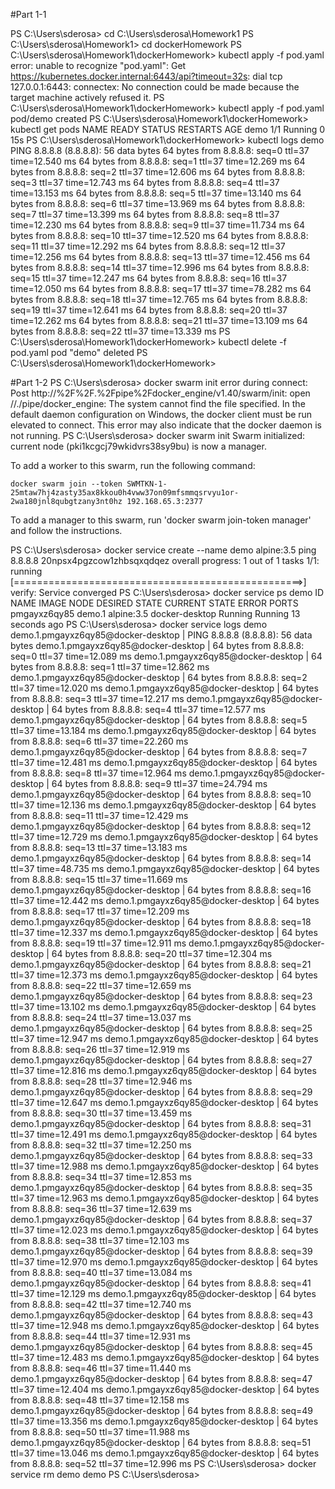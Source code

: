 #Part 1-1

PS C:\Users\sderosa> cd C:\Users\sderosa\Homework1
PS C:\Users\sderosa\Homework1> cd dockerHomework
PS C:\Users\sderosa\Homework1\dockerHomework> kubectl apply -f pod.yaml
error: unable to recognize "pod.yaml": Get https://kubernetes.docker.internal:6443/api?timeout=32s: dial tcp 127.0.0.1:6443: connectex: No connection could be made because the target machine actively refused it.
PS C:\Users\sderosa\Homework1\dockerHomework> kubectl apply -f pod.yaml
pod/demo created
PS C:\Users\sderosa\Homework1\dockerHomework> kubectl get pods
NAME   READY   STATUS    RESTARTS   AGE
demo   1/1     Running   0          15s
PS C:\Users\sderosa\Homework1\dockerHomework> kubectl logs demo
PING 8.8.8.8 (8.8.8.8): 56 data bytes
64 bytes from 8.8.8.8: seq=0 ttl=37 time=12.540 ms
64 bytes from 8.8.8.8: seq=1 ttl=37 time=12.269 ms
64 bytes from 8.8.8.8: seq=2 ttl=37 time=12.606 ms
64 bytes from 8.8.8.8: seq=3 ttl=37 time=12.743 ms
64 bytes from 8.8.8.8: seq=4 ttl=37 time=13.153 ms
64 bytes from 8.8.8.8: seq=5 ttl=37 time=13.140 ms
64 bytes from 8.8.8.8: seq=6 ttl=37 time=13.969 ms
64 bytes from 8.8.8.8: seq=7 ttl=37 time=13.399 ms
64 bytes from 8.8.8.8: seq=8 ttl=37 time=12.230 ms
64 bytes from 8.8.8.8: seq=9 ttl=37 time=11.734 ms
64 bytes from 8.8.8.8: seq=10 ttl=37 time=12.520 ms
64 bytes from 8.8.8.8: seq=11 ttl=37 time=12.292 ms
64 bytes from 8.8.8.8: seq=12 ttl=37 time=12.256 ms
64 bytes from 8.8.8.8: seq=13 ttl=37 time=12.456 ms
64 bytes from 8.8.8.8: seq=14 ttl=37 time=12.996 ms
64 bytes from 8.8.8.8: seq=15 ttl=37 time=12.247 ms
64 bytes from 8.8.8.8: seq=16 ttl=37 time=12.050 ms
64 bytes from 8.8.8.8: seq=17 ttl=37 time=78.282 ms
64 bytes from 8.8.8.8: seq=18 ttl=37 time=12.765 ms
64 bytes from 8.8.8.8: seq=19 ttl=37 time=12.641 ms
64 bytes from 8.8.8.8: seq=20 ttl=37 time=12.262 ms
64 bytes from 8.8.8.8: seq=21 ttl=37 time=13.109 ms
64 bytes from 8.8.8.8: seq=22 ttl=37 time=13.339 ms
PS C:\Users\sderosa\Homework1\dockerHomework> kubectl delete -f pod.yaml
pod "demo" deleted
PS C:\Users\sderosa\Homework1\dockerHomework>


#Part 1-2
PS C:\Users\sderosa> docker swarm init
error during connect: Post http://%2F%2F.%2Fpipe%2Fdocker_engine/v1.40/swarm/init: open //./pipe/docker_engine: The system cannot find the file specified. In the default daemon configuration on Windows, the docker client must be run elevated to connect. This error may also indicate that the docker daemon is not running.
PS C:\Users\sderosa> docker swarm init
Swarm initialized: current node (pki1kcgcj79wkidvrs38sy9bu) is now a manager.

To add a worker to this swarm, run the following command:

    docker swarm join --token SWMTKN-1-25mtaw7hj4zasty35ax8kkou0h4vww37on09mfsmmqsrvyu1or-2wa180jnl8qubgtzany3nt0hz 192.168.65.3:2377

To add a manager to this swarm, run 'docker swarm join-token manager' and follow the instructions.

PS C:\Users\sderosa> docker service create --name demo alpine:3.5 ping 8.8.8.8
20npsx4pgzcow1zhbsqxqdqez
overall progress: 1 out of 1 tasks
1/1: running   [==================================================>]
verify: Service converged
PS C:\Users\sderosa> docker service ps demo
ID                  NAME                IMAGE               NODE                DESIRED STATE       CURRENT STATE            ERROR               PORTS
pmgayxz6qy85        demo.1              alpine:3.5          docker-desktop      Running             Running 13 seconds ago
PS C:\Users\sderosa> docker service logs demo
demo.1.pmgayxz6qy85@docker-desktop    | PING 8.8.8.8 (8.8.8.8): 56 data bytes
demo.1.pmgayxz6qy85@docker-desktop    | 64 bytes from 8.8.8.8: seq=0 ttl=37 time=12.089 ms
demo.1.pmgayxz6qy85@docker-desktop    | 64 bytes from 8.8.8.8: seq=1 ttl=37 time=12.862 ms
demo.1.pmgayxz6qy85@docker-desktop    | 64 bytes from 8.8.8.8: seq=2 ttl=37 time=12.020 ms
demo.1.pmgayxz6qy85@docker-desktop    | 64 bytes from 8.8.8.8: seq=3 ttl=37 time=12.217 ms
demo.1.pmgayxz6qy85@docker-desktop    | 64 bytes from 8.8.8.8: seq=4 ttl=37 time=12.577 ms
demo.1.pmgayxz6qy85@docker-desktop    | 64 bytes from 8.8.8.8: seq=5 ttl=37 time=13.184 ms
demo.1.pmgayxz6qy85@docker-desktop    | 64 bytes from 8.8.8.8: seq=6 ttl=37 time=22.260 ms
demo.1.pmgayxz6qy85@docker-desktop    | 64 bytes from 8.8.8.8: seq=7 ttl=37 time=12.481 ms
demo.1.pmgayxz6qy85@docker-desktop    | 64 bytes from 8.8.8.8: seq=8 ttl=37 time=12.964 ms
demo.1.pmgayxz6qy85@docker-desktop    | 64 bytes from 8.8.8.8: seq=9 ttl=37 time=24.794 ms
demo.1.pmgayxz6qy85@docker-desktop    | 64 bytes from 8.8.8.8: seq=10 ttl=37 time=12.136 ms
demo.1.pmgayxz6qy85@docker-desktop    | 64 bytes from 8.8.8.8: seq=11 ttl=37 time=12.429 ms
demo.1.pmgayxz6qy85@docker-desktop    | 64 bytes from 8.8.8.8: seq=12 ttl=37 time=12.729 ms
demo.1.pmgayxz6qy85@docker-desktop    | 64 bytes from 8.8.8.8: seq=13 ttl=37 time=13.183 ms
demo.1.pmgayxz6qy85@docker-desktop    | 64 bytes from 8.8.8.8: seq=14 ttl=37 time=48.735 ms
demo.1.pmgayxz6qy85@docker-desktop    | 64 bytes from 8.8.8.8: seq=15 ttl=37 time=11.669 ms
demo.1.pmgayxz6qy85@docker-desktop    | 64 bytes from 8.8.8.8: seq=16 ttl=37 time=12.442 ms
demo.1.pmgayxz6qy85@docker-desktop    | 64 bytes from 8.8.8.8: seq=17 ttl=37 time=12.209 ms
demo.1.pmgayxz6qy85@docker-desktop    | 64 bytes from 8.8.8.8: seq=18 ttl=37 time=12.337 ms
demo.1.pmgayxz6qy85@docker-desktop    | 64 bytes from 8.8.8.8: seq=19 ttl=37 time=12.911 ms
demo.1.pmgayxz6qy85@docker-desktop    | 64 bytes from 8.8.8.8: seq=20 ttl=37 time=12.304 ms
demo.1.pmgayxz6qy85@docker-desktop    | 64 bytes from 8.8.8.8: seq=21 ttl=37 time=12.373 ms
demo.1.pmgayxz6qy85@docker-desktop    | 64 bytes from 8.8.8.8: seq=22 ttl=37 time=12.659 ms
demo.1.pmgayxz6qy85@docker-desktop    | 64 bytes from 8.8.8.8: seq=23 ttl=37 time=13.102 ms
demo.1.pmgayxz6qy85@docker-desktop    | 64 bytes from 8.8.8.8: seq=24 ttl=37 time=13.037 ms
demo.1.pmgayxz6qy85@docker-desktop    | 64 bytes from 8.8.8.8: seq=25 ttl=37 time=12.947 ms
demo.1.pmgayxz6qy85@docker-desktop    | 64 bytes from 8.8.8.8: seq=26 ttl=37 time=12.919 ms
demo.1.pmgayxz6qy85@docker-desktop    | 64 bytes from 8.8.8.8: seq=27 ttl=37 time=12.816 ms
demo.1.pmgayxz6qy85@docker-desktop    | 64 bytes from 8.8.8.8: seq=28 ttl=37 time=12.946 ms
demo.1.pmgayxz6qy85@docker-desktop    | 64 bytes from 8.8.8.8: seq=29 ttl=37 time=12.647 ms
demo.1.pmgayxz6qy85@docker-desktop    | 64 bytes from 8.8.8.8: seq=30 ttl=37 time=13.459 ms
demo.1.pmgayxz6qy85@docker-desktop    | 64 bytes from 8.8.8.8: seq=31 ttl=37 time=12.491 ms
demo.1.pmgayxz6qy85@docker-desktop    | 64 bytes from 8.8.8.8: seq=32 ttl=37 time=12.250 ms
demo.1.pmgayxz6qy85@docker-desktop    | 64 bytes from 8.8.8.8: seq=33 ttl=37 time=12.988 ms
demo.1.pmgayxz6qy85@docker-desktop    | 64 bytes from 8.8.8.8: seq=34 ttl=37 time=12.853 ms
demo.1.pmgayxz6qy85@docker-desktop    | 64 bytes from 8.8.8.8: seq=35 ttl=37 time=12.963 ms
demo.1.pmgayxz6qy85@docker-desktop    | 64 bytes from 8.8.8.8: seq=36 ttl=37 time=12.639 ms
demo.1.pmgayxz6qy85@docker-desktop    | 64 bytes from 8.8.8.8: seq=37 ttl=37 time=12.023 ms
demo.1.pmgayxz6qy85@docker-desktop    | 64 bytes from 8.8.8.8: seq=38 ttl=37 time=12.103 ms
demo.1.pmgayxz6qy85@docker-desktop    | 64 bytes from 8.8.8.8: seq=39 ttl=37 time=12.970 ms
demo.1.pmgayxz6qy85@docker-desktop    | 64 bytes from 8.8.8.8: seq=40 ttl=37 time=13.084 ms
demo.1.pmgayxz6qy85@docker-desktop    | 64 bytes from 8.8.8.8: seq=41 ttl=37 time=12.129 ms
demo.1.pmgayxz6qy85@docker-desktop    | 64 bytes from 8.8.8.8: seq=42 ttl=37 time=12.740 ms
demo.1.pmgayxz6qy85@docker-desktop    | 64 bytes from 8.8.8.8: seq=43 ttl=37 time=12.948 ms
demo.1.pmgayxz6qy85@docker-desktop    | 64 bytes from 8.8.8.8: seq=44 ttl=37 time=12.931 ms
demo.1.pmgayxz6qy85@docker-desktop    | 64 bytes from 8.8.8.8: seq=45 ttl=37 time=12.483 ms
demo.1.pmgayxz6qy85@docker-desktop    | 64 bytes from 8.8.8.8: seq=46 ttl=37 time=11.440 ms
demo.1.pmgayxz6qy85@docker-desktop    | 64 bytes from 8.8.8.8: seq=47 ttl=37 time=12.404 ms
demo.1.pmgayxz6qy85@docker-desktop    | 64 bytes from 8.8.8.8: seq=48 ttl=37 time=12.158 ms
demo.1.pmgayxz6qy85@docker-desktop    | 64 bytes from 8.8.8.8: seq=49 ttl=37 time=13.356 ms
demo.1.pmgayxz6qy85@docker-desktop    | 64 bytes from 8.8.8.8: seq=50 ttl=37 time=11.988 ms
demo.1.pmgayxz6qy85@docker-desktop    | 64 bytes from 8.8.8.8: seq=51 ttl=37 time=13.046 ms
demo.1.pmgayxz6qy85@docker-desktop    | 64 bytes from 8.8.8.8: seq=52 ttl=37 time=12.996 ms
PS C:\Users\sderosa> docker service rm demo
demo
PS C:\Users\sderosa>